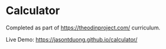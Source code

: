 # Calculator
Completed as part of https://theodinproject.com/ curriculum.

Live Demo: https://jasontduong.github.io/calculator/
